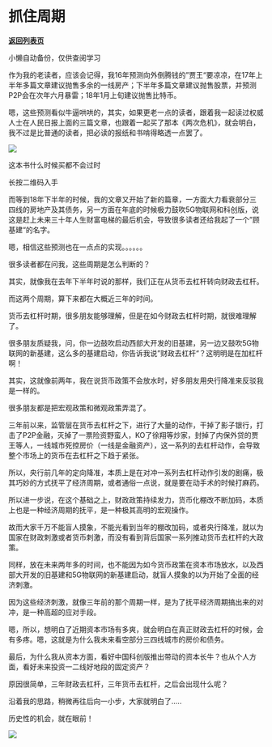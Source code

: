 # 抓住周期

[**返回列表页**](/gzh/政事堂2019)

小懒自动备份，仅供查阅学习

  

作为我的老读者，应该会记得，我16年预测向外倒腾钱的”贾王“要凉凉，在17年上半年多篇文章建议抛售多余的一线房产；下半年多篇文章建议抛售股票，并预测P2P会在次年六月暴雷；18年1月上旬建议抛售比特币。

  

嗯，这些预测看似牛逼哄哄的，其实，如果更老一点的读者，跟着我一起读过权威人士在人民日报上面的三篇文章，也跟着一起买了那本《两次危机》，就会明白，我不过是比普通的读者，把必读的报纸和书啃得略透一点罢了。

  

![](https://mmbiz.qpic.cn/mmbiz_png/rxhS23yu8cMyFRl6QXFr87ZN1cFKk4M8YypSEVQ3IpEwugibfD0cRCiaVrULNZh8icbpOIwo79eHBH2wnYbznHIzQ/640?wx_fmt=png)

这本书什么时候买都不会过时

长按二维码入手

  

而等到18年下半年的时候，我的文章又开始了新的篇章，一方面大力看衰部分三四线的房地产及其债务，另一方面在年底的时候极力鼓吹5G物联网和科创版，说这是赶上未来三十年人生财富电梯的最后机会，导致很多读者还给我起了一个”顾基建“的名字。

  

嗯，相信这些预测也在一点点的实现。。。。。。  

  

  

  

很多读者都在问我，这些周期是怎么判断的？

  

其实，就像我在去年下半年时说的那样，我们正在从货币去杠杆转向财政去杠杆。

  

而这两个周期，算下来都在大概近三年的时间。

  

货币去杠杆时期，很多朋友能够理解，但是在如今财政去杠杆时期，就很难理解了。

  

很多朋友质疑我，问，你一边鼓吹启动西部大开发的旧基建，另一边又鼓吹5G物联网的新基建，这么多的基建启动，你告诉我说”财政去杠杆“？这明明是在加杠杆啊！

  

其实，这就像前两年，我在说货币政策不会放水时，好多朋友用央行降准来反驳我是一样的。

  

很多朋友都是把宏观政策和微观政策弄混了。

  

三年前以来，监管层在货币去杠杆之下，进行了大量的动作，干掉了影子银行，打击了P2P金融，灭掉了一票险资野蛮人，KO了徐翔等炒家，封掉了内保外贷的贾王等人，一线城市死控房价（一线是金融资产），这一系列的去杠杆动作，会导致整个市场上的货币在去杠杆之下趋于紧张。

  

所以，央行前几年的定向降准，本质上是在对冲一系列去杠杆动作引发的剧痛，极其巧妙的方式抚平了经济周期，或者通俗一点说，就是要在动手术的时候打麻药。

  

所以进一步说，在这个基础之上，财政政策持续发力，货币化棚改不断加码，本质上也是一种经济周期的抚平，是一种极其高明的宏观操作。

  

故而大家千万不能盲人摸象，不能光看到当年的棚改加码，或者央行降准，就以为国家在财政刺激或者货币刺激，而没有看到背后国家一系列推动货币去杠杆的大政策。

  

同样，放在未来两年多的时间，也不能因为如今货币政策在资本市场放水，以及西部大开发的旧基建和5G物联网的新基建启动，就盲人摸象的以为开始了全面的经济刺激。

  

因为这些经济刺激，就像三年前的那个周期一样，是为了抚平经济周期搞出来的对冲，是一种高超的应对手段。

  

嗯，所以，想明白了近期资本市场有多爽，就会明白在真正财政去杠杆的时候，会有多疼。嗯，这就是为什么我未来看空部分三四线城市的房价和债务。

  

最后，为什么我从资本方面，看好中国科创版推出带动的资本长牛？也从个人方面，看好未来投资一二线好地段的固定资产？

  

原因很简单，三年财政去杠杆，三年货币去杠杆，之后会出现什么呢？

  

沿着我的思路，稍微再往后向一小步，大家就明白了.....

  

历史性的机会，就在眼前！

  

![](https://mmbiz.qpic.cn/mmbiz_jpg/rxhS23yu8cMiatPvp0VIcSMibKUkTa4icp7AVT3HXAXydE25AT4ExJ5oTmvpq95aKo2xxu1XaJODX39BQVsSMxlvg/640?wx_fmt=jpeg)

